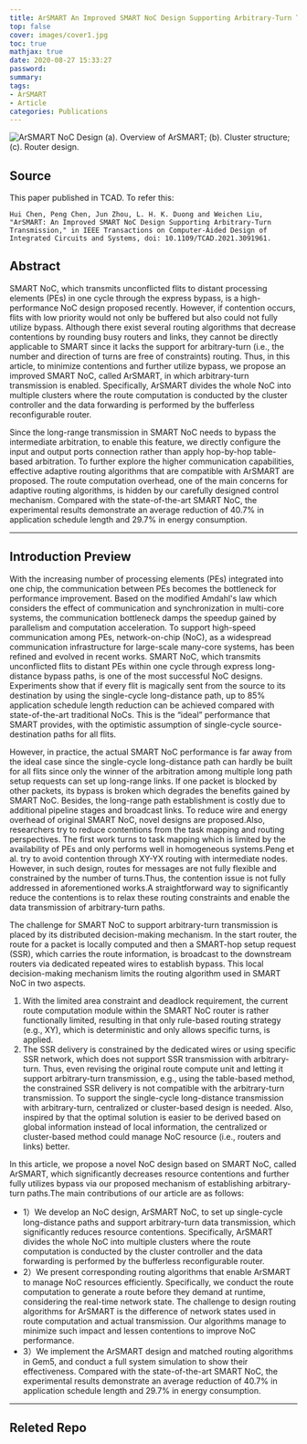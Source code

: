 ```yaml
---
title: ArSMART An Improved SMART NoC Design Supporting Arbitrary-Turn Transmission
top: false
cover: images/cover1.jpg
toc: true
mathjax: true
date: 2020-08-27 15:33:27
password:
summary:
tags:
- ArSMART
- Article
categories: Publications
---
```

![ArSMART NoC Design (a). Overview of ArSMART; (b). Cluster structure; (c). Router design.](/images/arsmart.jpg)

## Source  
This paper published in TCAD. To refer this:  

    Hui Chen, Peng Chen, Jun Zhou, L. H. K. Duong and Weichen Liu, "ArSMART: An Improved SMART NoC Design Supporting Arbitrary-Turn Transmission," in IEEE Transactions on Computer-Aided Design of Integrated Circuits and Systems, doi: 10.1109/TCAD.2021.3091961. 

## Abstract 

SMART NoC, which transmits unconflicted flits to distant processing elements (PEs) in one cycle through the express bypass, is a high-performance NoC design proposed recently. 
However, if contention occurs, flits with low priority would not only be buffered but also could not fully utilize bypass. Although there exist several routing algorithms that decrease contentions by rounding busy routers and links, they cannot be directly applicable to SMART since it lacks the support for arbitrary-turn (i.e., the number and direction of turns are free of constraints) routing. Thus, in this article, to minimize contentions and further utilize bypass, we propose an improved SMART NoC, called ArSMART, in which arbitrary-turn transmission is enabled. Specifically, ArSMART divides the whole NoC into multiple clusters where the route computation is conducted by the cluster controller and the data forwarding is performed by the bufferless reconfigurable router. 

Since the long-range transmission in SMART NoC needs to bypass the intermediate arbitration, to enable this feature, we directly configure the input and output ports connection rather than apply hop-by-hop table-based arbitration. To further explore the higher communication capabilities, effective adaptive routing algorithms that are compatible with ArSMART are proposed. The route computation overhead, one of the main concerns for adaptive routing algorithms, is hidden by our carefully designed control mechanism.
Compared with the state-of-the-art SMART NoC, the experimental results demonstrate an average reduction of 40.7% in application schedule length and 29.7% in energy consumption.

-----------------------------------------------------------------------

## Introduction Preview   
With the increasing number of processing elements (PEs) integrated into one chip, the communication between PEs becomes the bottleneck for performance improvement. Based on the modified Amdahl's law which considers the effect of communication and synchronization in multi-core systems, the communication bottleneck damps the speedup gained by parallelism and computation acceleration. To support high-speed communication among PEs, network-on-chip (NoC), as a widespread communication infrastructure for large-scale many-core systems, has been refined and evolved in recent works. SMART NoC, which transmits unconflicted flits to distant PEs within one cycle through express long-distance bypass paths, is one of the most successful NoC designs. Experiments show that if every flit is magically sent from the source to its destination by using the single-cycle long-distance path, up to 85% application schedule length reduction can be achieved compared with state-of-the-art traditional NoCs. This is the “ideal” performance that SMART provides, with the optimistic assumption of single-cycle source-destination paths for all flits.


However, in practice, the actual SMART NoC performance is far away from the ideal case since the single-cycle long-distance path can hardly be built for all flits since only the winner of the arbitration among multiple long path setup requests can set up long-range links. If one packet is blocked by other packets, its bypass is broken which degrades the benefits gained by SMART NoC. Besides, the long-range path establishment is costly due to additional pipeline stages and broadcast links. To reduce wire and energy overhead of original SMART NoC, novel designs are proposed.Also, researchers try to reduce contentions from the task mapping and routing perspectives. The first work turns to task mapping which is limited by the availability of PEs and only performs well in homogeneous systems.Peng et al. try to avoid contention through XY-YX routing with intermediate nodes. However, in such design, routes for messages are not fully flexible and constrained by the number of turns.Thus, the contention issue is not fully addressed in aforementioned works.A straightforward way to significantly reduce the contentions is to relax these routing constraints and enable the data transmission of arbitrary-turn paths.


The challenge for SMART NoC to support arbitrary-turn transmission is placed by its distributed decision-making mechanism. In the start router, the route for a packet is locally computed and then a SMART-hop setup request (SSR), which carries the route information, is broadcast to the downstream routers via dedicated repeated wires to establish bypass. This local decision-making mechanism limits the routing algorithm used in SMART NoC in two aspects. 
1) With the limited area constraint and deadlock requirement, the current route computation module within the SMART NoC router is rather functionally limited, resulting in that only rule-based routing strategy (e.g., XY), which is deterministic and only allows specific turns, is applied. 
2) The SSR delivery is constrained by the dedicated wires or using specific SSR network, which does not support SSR transmission with arbitrary-turn.
Thus, even revising the original route compute unit and letting it support arbitrary-turn transmission, e.g., using the table-based method, the constrained SSR delivery is not compatible with the arbitrary-turn transmission. To support the single-cycle long-distance transmission with arbitrary-turn, centralized or cluster-based design is needed. Also, inspired by that the optimal solution is easier to be derived based on global information instead of local information, the centralized or cluster-based method could manage NoC resource (i.e., routers and links) better. 

In this article, we propose a novel NoC design based on SMART NoC, called ArSMART, which significantly decreases resource contentions and further fully utilizes bypass via our proposed mechanism of establishing arbitrary-turn paths.The main contributions of our article are as follows:  

- 1）We develop an NoC design, ArSMART NoC, to set up single-cycle long-distance paths and support arbitrary-turn data transmission, which significantly reduces resource contentions. Specifically, ArSMART divides the whole NoC into multiple clusters where the route computation is conducted by the cluster controller and the data forwarding is performed by the bufferless reconfigurable router.    
- 2）We present corresponding routing algorithms that enable ArSMART to manage NoC resources efficiently. 
Specifically, we conduct the route computation to generate a route before they demand at runtime, considering the real-time network state. The challenge to design routing algorithms for ArSMART is the difference of network states used in route computation and actual transmission. Our algorithms manage to minimize such impact and lessen contentions to improve NoC performance.  
- 3）We implement the ArSMART design and matched routing algorithms in Gem5, and conduct a full system simulation to show their effectiveness. Compared with the state-of-the-art SMART NoC, the experimental results demonstrate an average reduction of 40.7% in application schedule length and 29.7% in energy consumption.

----------------------------------

## Releted Repo

